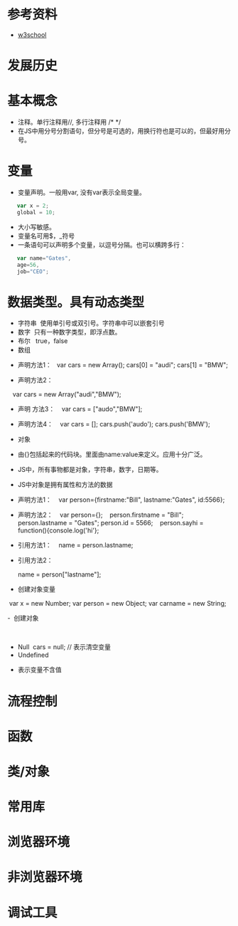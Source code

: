 # 参考资料
* [w3school](http://www.w3school.com.cn)
# 发展历史


# 基本概念
* 注释。单行注释用//, 多行注释用 /* */
* 在JS中用分号分割语句，但分号是可选的，用换行符也是可以的，但最好用分号。

# 变量
* 变量声明。一般用var, 没有var表示全局变量。

 ```javascript
    var x = 2;
    global = 10;
 ```
 * 大小写敏感。
 * 变量名可用$，_符号
 * 一条语句可以声明多个变量，以逗号分隔。也可以横跨多行：
 
 ```javascript
    var name="Gates",
    age=56,
    job="CEO";
 ```
  
# 数据类型。具有动态类型
* 字符串
  使用单引号或双引号。字符串中可以嵌套引号
* 数字 
  只有一种数字类型，即浮点数。
* 布尔
   true，false
* 数组

- 声明方法1：
    var cars = new Array();
    cars[0] = "audi";
    cars[1] = "BMW";

- 声明方法2：
  
    var cars = new Array("audi","BMW");
- 声明 方法3：
    var cars = ["audo","BMW"];

- 声明方法4：
    var cars = [];
    cars.push('audo');
    cars.push('BMW');
    
* 对象

 - 由{}包括起来的代码块。里面由name:value来定义。应用十分广泛。
 - JS中，所有事物都是对象，字符串，数字，日期等。
 - JS中对象是拥有属性和方法的数据
  
 - 声明方法1：
    var person={firstname:"Bill", lastname:"Gates", id:5566};   
    
 - 声明方法2：
    var person={};
    person.firstname = "Bill";
    person.lastname = "Gates";
    person.id = 5566;
    person.sayhi = function(){console.log('hi'};
    
 - 引用方法1：
    name = person.lastname;
    
 - 引用方法2：
  
    name = person["lastname"];
    
 - 创建对象变量
  
  var x = new Number;
  var person = new Object;
  var carname = new String;
  
 -  创建对象
   
  
* Null
  cars = null; // 表示清空变量
* Undefined
- 表示变量不含值
  
# 流程控制

# 函数

# 类/对象
# 常用库
# 浏览器环境

# 非浏览器环境
# 调试工具
